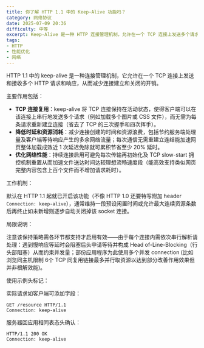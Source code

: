 ```yaml
---
title: 你了解 HTTP 1.1 中的 Keep-Alive 功能吗？
category: 网络协议
date: 2025-07-09 20:36
difficulty: 中等
excerpt: Keep-Alive 是一种 HTTP 连接管理机制，允许在一个 TCP 连接上发送多个请求和响应，以减少连接开销。
tags:
- HTTP
- 性能优化
- 网络
---
```

HTTP 1.1 中的 keep-alive 是一种连接管理机制，它允许在一个 TCP 连接上发送和接收多个 HTTP 请求和响应，从而减少连接建立和关闭的开销。

主要作用包括：

- **TCP 连接复用**：keep-alive 将 TCP 连接保持在活动状态，使得客户端可以在该连接上串行地发送多个请求（例如加载多个图片或 CSS 文件），而无需为每条请求重新建立连接（省去了 TCP 的三次握手和四次挥手）。
- **降低时延和资源消耗**：减少连接创建的时间和资源浪费，包括节约服务端处理量及客户端等待响应产生的多余网络流量；每次通信无需重建立连结能加速网页整体加载成效近 1 次延迟免除就可累积节省至少 20% 延时。
- **优化网络性能**：持续连接启用可避免每次传输再初始化及 TCP slow-start 拥控机制重置从而加速文件送达时间达较理想流畅速度段（能高效支持类似网页完整内容包含上百个文件而不增加请求耗时）。

工作机制：

默认在 HTTP 1.1 起就已开启该功能（不像 HTTP 1.0 还要特写附加 header `Connection: keep-alive`），通常维持一段预设闲置时间或允许最大连续资源条数后再终止如未新增则逐步自动关闭掉该 socket 连接。

局限说明：

注意该保持策略需各环节都支持才启用有效——由于每个连接内需依次串行解析请处理：遇到慢响应等延时会阻塞后头申请等待并构成 Head of-Line-Blocking（行头部阻塞）从而约束并发量；部份应用程序为此使用多个并发 connection (比如浏览同主机限制 6个 TCP 同复用链接最多并行取资源以达到部分改善作用效果但并非根解效能)。

使用示例头标记：

实际请求如客户端可添加字段：

```http
GET /resource HTTP/1.1
Connection: keep-alive
```

服务器回应用相同表态头确认：

```http
HTTP/1.1 200 OK
Connection: keep-alive
```
